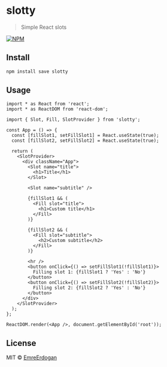 # slotty

> Simple React slots

[![NPM](https://img.shields.io/npm/v/slotty.svg)](https://www.npmjs.com/package/slotty)

## Install

```bash
npm install save slotty
```

## Usage

```tsx
import * as React from 'react';
import * as ReactDOM from 'react-dom';

import { Slot, Fill, SlotProvider } from 'slotty';

const App = () => {
  const [fillSlot1, setFillSlot1] = React.useState(true);
  const [fillSlot2, setFillSlot2] = React.useState(true);

  return (
    <SlotProvider>
      <div className="App">
        <Slot name="title">
          <h1>Title</h1>
        </Slot>

        <Slot name="subtitle" />

        {fillSlot1 && (
          <Fill slot="title">
            <h1>Custom title</h1>
          </Fill>
        )}

        {fillSlot2 && (
          <Fill slot="subtitle">
            <h2>Custom subtitle</h2>
          </Fill>
        )}

        <hr />
        <button onClick={() => setFillSlot1(!fillSlot1)}>
          Filling slot 1: {fillSlot1 ? 'Yes' : 'No'}
        </button>
        <button onClick={() => setFillSlot2(!fillSlot2)}>
          Filling slot 2: {fillSlot2 ? 'Yes' : 'No'}
        </button>
      </div>
    </SlotProvider>
  );
};

ReactDOM.render(<App />, document.getElementById('root'));

```

## License

MIT © [EmreErdogan](https://github.com/EmreErdogan)
